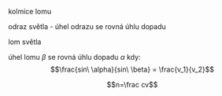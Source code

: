 kolmice lomu

odraz světla - úhel odrazu se rovná úhlu dopadu


lom světla

úhel lomu $\beta$ se rovná úhlu dopadu $\alpha$ kdy: $$\frac{sin\ \alpha}{sin\ \beta} = \frac{v_1}{v_2}$$

$$n=\frac cv$$
